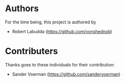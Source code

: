 Authors
=======

For the time being, this project is authored by

 - Robert Labudda (https://github.com/vonshednob)


Contributers
============

Thanks goes to these individuals for their contribution:

 - Sander Voerman (https://github.com/sandervoerman)


